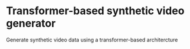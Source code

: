 # Transformer-based synthetic video generator
Generate synthetic video data using a transformer-based architercture
